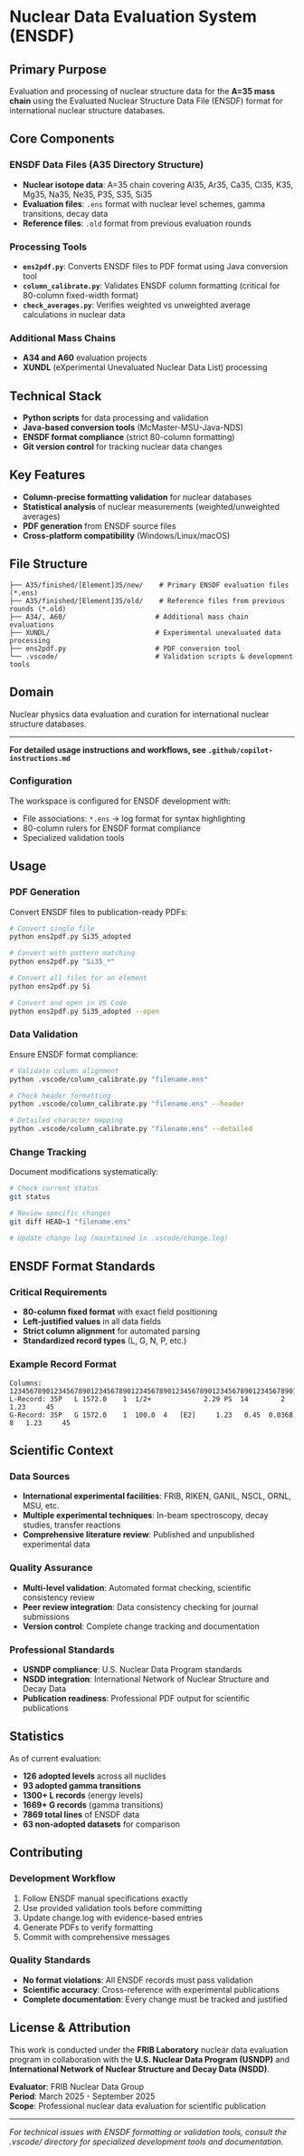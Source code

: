  # Nuclear Data Evaluation System (ENSDF)

## Primary Purpose
Evaluation and processing of nuclear structure data for the **A=35 mass chain** using the Evaluated Nuclear Structure Data File (ENSDF) format for international nuclear structure databases.

## Core Components

### ENSDF Data Files (A35 Directory Structure)
- **Nuclear isotope data**: A=35 chain covering Al35, Ar35, Ca35, Cl35, K35, Mg35, Na35, Ne35, P35, S35, Si35
- **Evaluation files**: `.ens` format with nuclear level schemes, gamma transitions, decay data
- **Reference files**: `.old` format from previous evaluation rounds

### Processing Tools
- **`ens2pdf.py`**: Converts ENSDF files to PDF format using Java conversion tool
- **`column_calibrate.py`**: Validates ENSDF column formatting (critical for 80-column fixed-width format)
- **`check_averages.py`**: Verifies weighted vs unweighted average calculations in nuclear data

### Additional Mass Chains
- **A34 and A60** evaluation projects
- **XUNDL** (eXperimental Unevaluated Nuclear Data List) processing

## Technical Stack
- **Python scripts** for data processing and validation
- **Java-based conversion tools** (McMaster-MSU-Java-NDS)
- **ENSDF format compliance** (strict 80-column formatting)
- **Git version control** for tracking nuclear data changes

## Key Features
- **Column-precise formatting validation** for nuclear databases
- **Statistical analysis** of nuclear measurements (weighted/unweighted averages)
- **PDF generation** from ENSDF source files
- **Cross-platform compatibility** (Windows/Linux/macOS)

## File Structure
```
├── A35/finished/[Element]35/new/    # Primary ENSDF evaluation files (*.ens)
├── A35/finished/[Element]35/old/    # Reference files from previous rounds (*.old)
├── A34/, A60/                      # Additional mass chain evaluations
├── XUNDL/                          # Experimental unevaluated data processing
├── ens2pdf.py                      # PDF conversion tool
└── .vscode/                        # Validation scripts & development tools
```

## Domain
Nuclear physics data evaluation and curation for international nuclear structure databases.

---

**For detailed usage instructions and workflows, see `.github/copilot-instructions.md`**

### Configuration
The workspace is configured for ENSDF development with:
- File associations: `*.ens` → log format for syntax highlighting
- 80-column rulers for ENSDF format compliance
- Specialized validation tools

## Usage

### PDF Generation
Convert ENSDF files to publication-ready PDFs:

```bash
# Convert single file
python ens2pdf.py Si35_adopted

# Convert with pattern matching
python ens2pdf.py "Si35_*"

# Convert all files for an element
python ens2pdf.py Si

# Convert and open in VS Code
python ens2pdf.py Si35_adopted --open
```

### Data Validation
Ensure ENSDF format compliance:

```bash
# Validate column alignment
python .vscode/column_calibrate.py "filename.ens"

# Check header formatting
python .vscode/column_calibrate.py "filename.ens" --header

# Detailed character mapping
python .vscode/column_calibrate.py "filename.ens" --detailed
```

### Change Tracking
Document modifications systematically:

```bash
# Check current status
git status

# Review specific changes
git diff HEAD~1 "filename.ens"

# Update change log (maintained in .vscode/change.log)
```

## ENSDF Format Standards

### Critical Requirements
- **80-column fixed format** with exact field positioning
- **Left-justified values** in all data fields
- **Strict column alignment** for automated parsing
- **Standardized record types** (L, G, N, P, etc.)

### Example Record Format
```
Columns: 12345678901234567890123456789012345678901234567890123456789012345678901234567890
L-Record: 35P   L 1572.0    1  1/2+             2.29 PS  14        2        1.23     45
G-Record: 35P   G 1572.0    1  100.0  4   [E2]     1.23   0.45  0.0368 8   1.23     45
```

## Scientific Context

### Data Sources
- **International experimental facilities**: FRIB, RIKEN, GANIL, NSCL, ORNL, MSU, etc.
- **Multiple experimental techniques**: In-beam spectroscopy, decay studies, transfer reactions
- **Comprehensive literature review**: Published and unpublished experimental data

### Quality Assurance
- **Multi-level validation**: Automated format checking, scientific consistency review
- **Peer review integration**: Data consistency checking for journal submissions
- **Version control**: Complete change tracking and documentation

### Professional Standards
- **USNDP compliance**: U.S. Nuclear Data Program standards
- **NSDD integration**: International Network of Nuclear Structure and Decay Data
- **Publication readiness**: Professional PDF output for scientific publications

## Statistics

As of current evaluation:
- **126 adopted levels** across all nuclides
- **93 adopted gamma transitions**
- **1300+ L records** (energy levels)
- **1669+ G records** (gamma transitions)
- **7869 total lines** of ENSDF data
- **63 non-adopted datasets** for comparison

## Contributing

### Development Workflow
1. Follow ENSDF manual specifications exactly
2. Use provided validation tools before committing
3. Update change.log with evidence-based entries
4. Generate PDFs to verify formatting
5. Commit with comprehensive messages

### Quality Standards
- **No format violations**: All ENSDF records must pass validation
- **Scientific accuracy**: Cross-reference with experimental publications
- **Complete documentation**: Every change must be tracked and justified

## License & Attribution

This work is conducted under the **FRIB Laboratory** nuclear data evaluation program in collaboration with the **U.S. Nuclear Data Program (USNDP)** and **International Network of Nuclear Structure and Decay Data (NSDD)**.

**Evaluator**: FRIB Nuclear Data Group  
**Period**: March 2025 - September 2025  
**Scope**: Professional nuclear data evaluation for scientific publication

---

*For technical issues with ENSDF formatting or validation tools, consult the .vscode/ directory for specialized development tools and documentation.*
